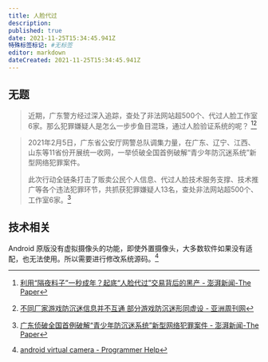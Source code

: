 ```yaml
---
title: 人脸代过
description: 
published: true
date: 2021-11-25T15:34:45.941Z
特殊标签标记: #无标签
editor: markdown
dateCreated: 2021-11-25T15:34:45.941Z
---
```


## 无题

> 近期，广东警方经过深入追踪，查处了非法网站超500个、代过人脸工作室6家。那么犯罪嫌疑人是怎么一步步鱼目混珠，通过人脸验证系统的呢？ [^9068][^2530674]

[^9068]: [利用“隔夜料子”一秒成年？起底“人脸代过”交易背后的黑产 - 澎湃新闻-The Paper](https://web.archive.org/web/20211125063319/https://www.thepaper.cn/newsDetail_forward_12906829)

[^2530674]: [不同厂家游戏防沉迷信息并不互通 部分游戏防沉迷形同虚设 - 亚洲周刊网](https://web.archive.org/web/20211118123517/http://zhoukan.smartjx.com/focus/2021/0818/2530674.html)

> 2021年2月5日，‍‍‍广东省公安厅网警总队调集力量，在广东、辽宁、江西、山东等11省份开展统一收网，一举侦破全国首例破解“青少年防沉迷系统”新型网络犯罪案件。
>
> 此次行动全链条打击了贩卖公民个人信息、代过人脸技术服务支撑、技术推广等各个违法犯罪环节，共抓获犯罪嫌疑人13名，查处非法网站超500个、工作室6家。[^2969]

[^2969]: [广东侦破全国首例破解“青少年防沉迷系统”新型网络犯罪案件 - 澎湃新闻-The Paper](https://web.archive.org/web/20211125062933/http://www.thepaper.cn/newsDetail_forward_12969652)

## 技术相关

Android 原版没有虚拟摄像头的功能，即使外置摄像头，大多数软件如果没有适配，也无法使用。所以需要进行修改系统源码。[^avc]

[^avc]: [android virtual camera - Programmer Help](https://web.archive.org/web/20210120023554/https://programmer.help/blogs/android-virtual-camera.html)
